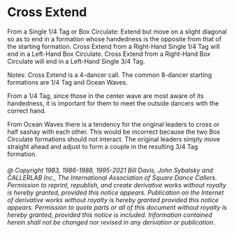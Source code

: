 
# Cross Extend

From a Single 1/4 Tag or Box Circulate: Extend but move on a slight
diagonal so as to end in a formation whose handedness is the opposite
from that of the starting formation. Cross Extend from a Right-Hand
Single 1/4 Tag will end in a Left-Hand Box Circulate. Cross Extend from
a Right-Hand Box Circulate will end in a Left-Hand Single 3/4 Tag.

Notes: Cross Extend is a 4-dancer call. The common 8-dancer starting
formations are 1/4 Tag and Ocean Waves.

From a 1/4 Tag, since those in the center wave are most aware of its
handedness, it is important for them to meet the outside dancers with
the correct hand. 

From Ocean Waves there is a tendency for the original leaders to cross
or half sashay with each other. This would be incorrect because the two
Box Circulate formations should not interact. The original leaders
simply move straight ahead and adjust to form a couple in the resulting
3/4 Tag formation.

###### @ Copyright 1983, 1986-1988, 1995-2021 Bill Davis, John Sybalsky and CALLERLAB Inc., The International Association of Square Dance Callers. Permission to reprint, republish, and create derivative works without royalty is hereby granted, provided this notice appears. Publication on the Internet of derivative works without royalty is hereby granted provided this notice appears. Permission to quote parts or all of this document without royalty is hereby granted, provided this notice is included. Information contained herein shall not be changed nor revised in any derivation or publication.
